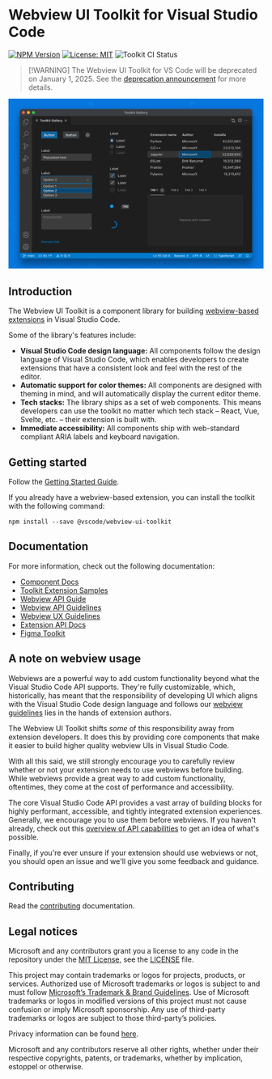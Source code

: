 # Webview UI Toolkit for Visual Studio Code

[![NPM Version](https://img.shields.io/npm/v/@vscode/webview-ui-toolkit?color=blue)](https://www.npmjs.com/package/@vscode/webview-ui-toolkit)
[![License: MIT](https://img.shields.io/badge/license-MIT-brightgreen)](./LICENSE)
![Toolkit CI Status](https://github.com/microsoft/vscode-webview-ui-toolkit/actions/workflows/ci.yml/badge.svg)

> [!WARNING] The Webview UI Toolkit for VS Code will be deprecated on January
> 1, 2025. See the
> [deprecation announcement](https://github.com/microsoft/vscode-webview-ui-toolkit/issues/561)
> for more details.

![Webview Toolkit for Visual Studio Code Artwork](./docs/assets/images/toolkit-artwork.png)

## Introduction

The Webview UI Toolkit is a component library for building
[webview-based extensions](https://code.visualstudio.com/api/extension-guides/webview)
in Visual Studio Code.

Some of the library's features include:

-   **Visual Studio Code design language:** All components follow the design
    language of Visual Studio Code, which enables developers to create
    extensions that have a consistent look and feel with the rest of the editor.
-   **Automatic support for color themes:** All components are designed with
    theming in mind, and will automatically display the current editor theme.
-   **Tech stacks:** The library ships as a set of web components. This means
    developers can use the toolkit no matter which tech stack – React, Vue,
    Svelte, etc. – their extension is built with.
-   **Immediate accessibility:** All components ship with web-standard compliant
    ARIA labels and keyboard navigation.

## Getting started

Follow the [Getting Started Guide](./docs/getting-started.md).

If you already have a webview-based extension, you can install the toolkit with
the following command:

```
npm install --save @vscode/webview-ui-toolkit
```

## Documentation

For more information, check out the following documentation:

-   [Component Docs](./docs/components.md)
-   [Toolkit Extension Samples](https://github.com/microsoft/vscode-webview-ui-toolkit-samples)
-   [Webview API Guide](https://code.visualstudio.com/api/extension-guides/webview)
-   [Webview API Guidelines](https://code.visualstudio.com/api/references/extension-guidelines#webviews)
-   [Webview UX Guidelines](https://code.visualstudio.com/api/ux-guidelines/webviews)
-   [Extension API Docs](https://code.visualstudio.com/api)
-   [Figma Toolkit](https://www.figma.com/community/file/1071566662997054792/Webview-UI-Toolkit-for-Visual-Studio-Code)

## A note on webview usage

Webviews are a powerful way to add custom functionality beyond what the Visual
Studio Code API supports. They're fully customizable, which, historically, has
meant that the responsibility of developing UI which aligns with the Visual
Studio Code design language and follows our
[webview guidelines](https://code.visualstudio.com/api/references/extension-guidelines#webviews)
lies in the hands of extension authors.

The Webview UI Toolkit shifts _some_ of this responsibility away from extension
developers. It does this by providing core components that make it easier to
build higher quality webview UIs in Visual Studio Code.

With all this said, we still strongly encourage you to carefully review whether
or not your extension needs to use webviews before building. While webviews
provide a great way to add custom functionality, oftentimes, they come at the
cost of performance and accessibility.

The core Visual Studio Code API provides a vast array of building blocks for
highly performant, accessible, and tightly integrated extension experiences.
Generally, we encourage you to use them before webviews. If you haven't already,
check out this
[overview of API capabilities](https://code.visualstudio.com/api/extension-capabilities/overview)
to get an idea of what's possible.

Finally, if you're ever unsure if your extension should use webviews or not, you
should open an issue and we'll give you some feedback and guidance.

## Contributing

Read the [contributing](./CONTRIBUTING.md) documentation.

## Legal notices

Microsoft and any contributors grant you a license to any code in the repository
under the [MIT License](https://opensource.org/licenses/MIT), see the
[LICENSE](LICENSE) file.

This project may contain trademarks or logos for projects, products, or
services. Authorized use of Microsoft trademarks or logos is subject to and must
follow
[Microsoft’s Trademark & Brand Guidelines](https://www.microsoft.com/en-us/legal/intellectualproperty/trademarks).
Use of Microsoft trademarks or logos in modified versions of this project must
not cause confusion or imply Microsoft sponsorship. Any use of third-party
trademarks or logos are subject to those third-party’s policies.

Privacy information can be found [here](https://privacy.microsoft.com/en-us/).

Microsoft and any contributors reserve all other rights, whether under their
respective copyrights, patents, or trademarks, whether by implication, estoppel
or otherwise.
